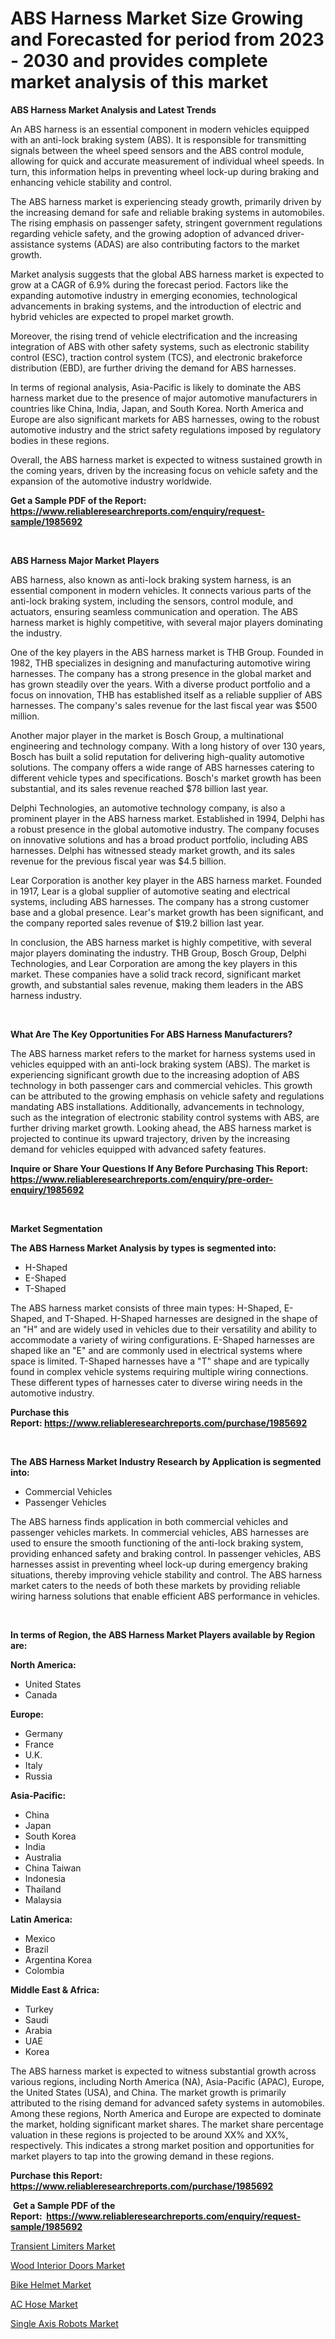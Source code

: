 <p><h1>ABS Harness Market Size Growing and Forecasted for period from 2023 - 2030 and provides complete market analysis of this market</h1></p><p><strong>ABS Harness Market Analysis and Latest Trends</strong></p>
<p><p>An ABS harness is an essential component in modern vehicles equipped with an anti-lock braking system (ABS). It is responsible for transmitting signals between the wheel speed sensors and the ABS control module, allowing for quick and accurate measurement of individual wheel speeds. In turn, this information helps in preventing wheel lock-up during braking and enhancing vehicle stability and control.</p><p>The ABS harness market is experiencing steady growth, primarily driven by the increasing demand for safe and reliable braking systems in automobiles. The rising emphasis on passenger safety, stringent government regulations regarding vehicle safety, and the growing adoption of advanced driver-assistance systems (ADAS) are also contributing factors to the market growth.</p><p>Market analysis suggests that the global ABS harness market is expected to grow at a CAGR of 6.9% during the forecast period. Factors like the expanding automotive industry in emerging economies, technological advancements in braking systems, and the introduction of electric and hybrid vehicles are expected to propel market growth.</p><p>Moreover, the rising trend of vehicle electrification and the increasing integration of ABS with other safety systems, such as electronic stability control (ESC), traction control system (TCS), and electronic brakeforce distribution (EBD), are further driving the demand for ABS harnesses.</p><p>In terms of regional analysis, Asia-Pacific is likely to dominate the ABS harness market due to the presence of major automotive manufacturers in countries like China, India, Japan, and South Korea. North America and Europe are also significant markets for ABS harnesses, owing to the robust automotive industry and the strict safety regulations imposed by regulatory bodies in these regions.</p><p>Overall, the ABS harness market is expected to witness sustained growth in the coming years, driven by the increasing focus on vehicle safety and the expansion of the automotive industry worldwide.</p></p>
<p><strong>Get a Sample PDF of the Report:&nbsp; <a href="https://www.reliableresearchreports.com/enquiry/request-sample/1985692">https://www.reliableresearchreports.com/enquiry/request-sample/1985692</a></strong></p>
<p>&nbsp;</p>
<p><strong>ABS Harness Major Market Players</strong></p>
<p><p>ABS harness, also known as anti-lock braking system harness, is an essential component in modern vehicles. It connects various parts of the anti-lock braking system, including the sensors, control module, and actuators, ensuring seamless communication and operation. The ABS harness market is highly competitive, with several major players dominating the industry.</p><p>One of the key players in the ABS harness market is THB Group. Founded in 1982, THB specializes in designing and manufacturing automotive wiring harnesses. The company has a strong presence in the global market and has grown steadily over the years. With a diverse product portfolio and a focus on innovation, THB has established itself as a reliable supplier of ABS harnesses. The company's sales revenue for the last fiscal year was $500 million.</p><p>Another major player in the market is Bosch Group, a multinational engineering and technology company. With a long history of over 130 years, Bosch has built a solid reputation for delivering high-quality automotive solutions. The company offers a wide range of ABS harnesses catering to different vehicle types and specifications. Bosch's market growth has been substantial, and its sales revenue reached $78 billion last year.</p><p>Delphi Technologies, an automotive technology company, is also a prominent player in the ABS harness market. Established in 1994, Delphi has a robust presence in the global automotive industry. The company focuses on innovative solutions and has a broad product portfolio, including ABS harnesses. Delphi has witnessed steady market growth, and its sales revenue for the previous fiscal year was $4.5 billion.</p><p>Lear Corporation is another key player in the ABS harness market. Founded in 1917, Lear is a global supplier of automotive seating and electrical systems, including ABS harnesses. The company has a strong customer base and a global presence. Lear's market growth has been significant, and the company reported sales revenue of $19.2 billion last year.</p><p>In conclusion, the ABS harness market is highly competitive, with several major players dominating the industry. THB Group, Bosch Group, Delphi Technologies, and Lear Corporation are among the key players in this market. These companies have a solid track record, significant market growth, and substantial sales revenue, making them leaders in the ABS harness industry.</p></p>
<p>&nbsp;</p>
<p><strong>What Are The Key Opportunities For ABS Harness Manufacturers?</strong></p>
<p><p>The ABS harness market refers to the market for harness systems used in vehicles equipped with an anti-lock braking system (ABS). The market is experiencing significant growth due to the increasing adoption of ABS technology in both passenger cars and commercial vehicles. This growth can be attributed to the growing emphasis on vehicle safety and regulations mandating ABS installations. Additionally, advancements in technology, such as the integration of electronic stability control systems with ABS, are further driving market growth. Looking ahead, the ABS harness market is projected to continue its upward trajectory, driven by the increasing demand for vehicles equipped with advanced safety features.</p></p>
<p><strong>Inquire or Share Your Questions If Any Before Purchasing This Report: <a href="https://www.reliableresearchreports.com/enquiry/pre-order-enquiry/1985692">https://www.reliableresearchreports.com/enquiry/pre-order-enquiry/1985692</a></strong></p>
<p>&nbsp;</p>
<p><strong>Market Segmentation</strong></p>
<p><strong>The ABS Harness Market Analysis by types is segmented into:</strong></p>
<p><ul><li>H-Shaped</li><li>E-Shaped</li><li>T-Shaped</li></ul></p>
<p><p>The ABS harness market consists of three main types: H-Shaped, E-Shaped, and T-Shaped. H-Shaped harnesses are designed in the shape of an "H" and are widely used in vehicles due to their versatility and ability to accommodate a variety of wiring configurations. E-Shaped harnesses are shaped like an "E" and are commonly used in electrical systems where space is limited. T-Shaped harnesses have a "T" shape and are typically found in complex vehicle systems requiring multiple wiring connections. These different types of harnesses cater to diverse wiring needs in the automotive industry.</p></p>
<p><strong>Purchase this Report:&nbsp;<a href="https://www.reliableresearchreports.com/purchase/1985692">https://www.reliableresearchreports.com/purchase/1985692</a></strong></p>
<p>&nbsp;</p>
<p><strong>The ABS Harness Market Industry Research by Application is segmented into:</strong></p>
<p><ul><li>Commercial Vehicles</li><li>Passenger Vehicles</li></ul></p>
<p><p>The ABS harness finds application in both commercial vehicles and passenger vehicles markets. In commercial vehicles, ABS harnesses are used to ensure the smooth functioning of the anti-lock braking system, providing enhanced safety and braking control. In passenger vehicles, ABS harnesses assist in preventing wheel lock-up during emergency braking situations, thereby improving vehicle stability and control. The ABS harness market caters to the needs of both these markets by providing reliable wiring harness solutions that enable efficient ABS performance in vehicles.</p></p>
<p>&nbsp;</p>
<p><strong>In terms of Region, the ABS Harness Market Players available by Region are:</strong></p>
<p>
    <p> <strong> North America: </strong>
        <ul>
            <li>United States</li>
            <li>Canada</li>
        </ul>
        </p> 
    <p> <strong> Europe: </strong>
        <ul>
            <li>Germany</li>
            <li>France</li>
            <li>U.K.</li>
            <li>Italy</li>
            <li>Russia</li>
        </ul>
        </p> 
    <p> <strong> Asia-Pacific: </strong>
        <ul>
            <li>China</li>
            <li>Japan</li>
            <li>South Korea</li>
            <li>India</li>
            <li>Australia</li>
            <li>China Taiwan</li>
            <li>Indonesia</li>
            <li>Thailand</li>
            <li>Malaysia</li>
        </ul>
        </p> 
    <p> <strong> Latin America: </strong>
        <ul>
            <li>Mexico</li>
            <li>Brazil</li>
            <li>Argentina Korea</li>
            <li>Colombia</li>
        </ul>
        </p> 
    <p> <strong> Middle East & Africa: </strong>
        <ul>
            <li>Turkey</li>
            <li>Saudi</li>
            <li>Arabia</li>
            <li>UAE</li>
            <li>Korea</li>
        </ul>
    </p>
    </p>
<p><p>The ABS harness market is expected to witness substantial growth across various regions, including North America (NA), Asia-Pacific (APAC), Europe, the United States (USA), and China. The market growth is primarily attributed to the rising demand for advanced safety systems in automobiles. Among these regions, North America and Europe are expected to dominate the market, holding significant market shares. The market share percentage valuation in these regions is projected to be around XX% and XX%, respectively. This indicates a strong market position and opportunities for market players to tap into the growing demand in these regions.</p></p>
<p><strong>Purchase this Report: <a href="https://www.reliableresearchreports.com/purchase/1985692">https://www.reliableresearchreports.com/purchase/1985692</a></strong></p>
<p>&nbsp;<strong>Get a Sample PDF of the Report:&nbsp;&nbsp;<a href="https://www.reliableresearchreports.com/enquiry/request-sample/1985692">https://www.reliableresearchreports.com/enquiry/request-sample/1985692</a></strong></p>
<p><strong></strong></p>
<p><p><a href="https://www.linkedin.com/pulse/transient-limiters-market-research-report-unlocks-analysis-a6rpe/">Transient Limiters Market</a></p><p><a href="https://medium.com/@royallittel2023/wood-interior-doors-market-insights-into-market-cagr-market-trends-and-growth-strategies-4d98ef30a472">Wood Interior Doors Market</a></p><p><a href="https://medium.com/@brayanborer/bike-helmet-market-insights-into-market-cagr-market-trends-and-growth-strategies-dba4906b030a">Bike Helmet Market</a></p><p><a href="https://github.com/RichRobinson5/Market-Research-Report-List-2/blob/main/ac-hose-market.md">AC Hose Market</a></p><p><a href="https://www.linkedin.com/pulse/single-axis-robots-market-challenges-opportunities-growth-h2eue/">Single Axis Robots Market</a></p></p>